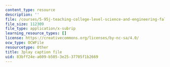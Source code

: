 ```yaml
---
content_type: resource
description: ''
file: /courses/5-95j-teaching-college-level-science-and-engineering-fall-2015/83bff24ea609b5053e2537705f1b2669_aGuZTE8-lOQ.srt
file_size: 112309
file_type: application/x-subrip
learning_resource_types: []
license: https://creativecommons.org/licenses/by-nc-sa/4.0/
ocw_type: OCWFile
resourcetype: Other
title: 3play caption file
uid: 83bff24e-a609-b505-3e25-37705f1b2669
---
```

